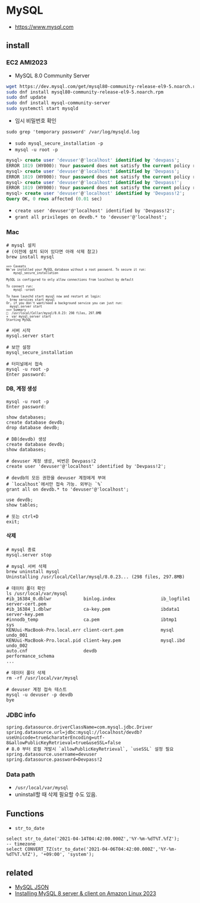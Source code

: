# MySQL
* https://www.mysql.com

## install

### EC2 AMI2023
* MySQL 8.0 Community Server
```bash
wget https://dev.mysql.com/get/mysql80-community-release-el9-5.noarch.rpm
sudo dnf install mysql80-community-release-el9-5.noarch.rpm
sudo dnf update
sudo dnf install mysql-community-server
sudo systemctl start mysqld
```
* 임시 비밀번호 확인
```
sudo grep 'temporary password' /var/log/mysqld.log
```
* `sudo mysql_secure_installation -p`
* `mysql -u root -p`

```sql
mysql> create user 'devuser'@'localhost' identified by 'devpass';
ERROR 1819 (HY000): Your password does not satisfy the current policy requirements
mysql> create user 'devuser'@'localhost' identified by 'Devpass';
ERROR 1819 (HY000): Your password does not satisfy the current policy requirements
mysql> create user 'devuser'@'localhost' identified by 'Devpass!';
ERROR 1819 (HY000): Your password does not satisfy the current policy requirements
mysql> create user 'devuser'@'localhost' identified by 'Devpass!2';
Query OK, 0 rows affected (0.01 sec)
```
* `create user 'devuser'@'localhost' identified by 'Devpass!2';`
* `grant all privileges on devdb.* to 'devuser'@'localhost';`




### Mac
```
# mysql 설치
# (이전에 설치 되어 있다면 아래 삭제 참고)
brew install mysql
```

<pre style="font-size: 8px">
==> Caveats
We've installed your MySQL database without a root password. To secure it run:
    mysql_secure_installation

MySQL is configured to only allow connections from localhost by default

To connect run:
    mysql -uroot

To have launchd start mysql now and restart at login:
  brew services start mysql
Or, if you don't want/need a background service you can just run:
  mysql.server start
==> Summary
🍺  /usr/local/Cellar/mysql/8.0.23: 298 files, 297.8MB
➜  var mysql.server start
Starting MySQL
</pre>

```
# 서버 시작
mysql.server start

# 보안 설정
mysql_secure_installation

# 터미널에서 접속
mysql -u root -p
Enter password:
```

#### DB, 계정 생성
```
mysql -u root -p
Enter password:

show databases;
create database devdb;
drop database devdb;

# DB(devdb) 생성
create database devdb;
show databases;

# devuser 계정 생성, 비번은 Devpass!2
create user 'devuser'@'localhost' identified by 'Devpass!2';

# devdb의 모든 권한을 devuser 계정에게 부여
# `localhost`에서만 접속 가능. 외부는 `%`
grant all on devdb.* to 'devuser'@'localhost';

use devdb;
show tables;

# 또는 ctrl+D
exit;
```

#### 삭제

```
# mysql 종료
mysql.server stop

# mysql 서버 삭제
brew uninstall mysql
Uninstalling /usr/local/Cellar/mysql/8.0.23... (298 files, 297.8MB)

# 데이터 폴더 확인
ls /usr/local/var/mysql
#ib_16384_0.dblwr            binlog.index                 ib_logfile1                  server-cert.pem
#ib_16384_1.dblwr            ca-key.pem                   ibdata1                      server-key.pem
#innodb_temp                 ca.pem                       ibtmp1                       sys
KENUui-MacBook-Pro.local.err client-cert.pem              mysql                        undo_001
KENUui-MacBook-Pro.local.pid client-key.pem               mysql.ibd                    undo_002
auto.cnf                     devdb                        performance_schema
...

# 데이터 폴더 삭제
rm -rf /usr/local/var/mysql
```

```
# devuser 계정 접속 테스트
mysql -u devuser -p devdb
bye
```

### JDBC info
```
spring.datasource.driverClassName=com.mysql.jdbc.Driver
spring.datasource.url=jdbc:mysql://localhost/devdb?useUnicode=true&charaterEncoding=utf-8&allowPublicKeyRetrieval=true&useSSL=false
# 8.0 부터 로컬 개발시 `allowPublicKeyRetrieval`, `useSSL` 설정 필요
spring.datasource.username=devuser
spring.datasource.password=Devpass!2
```

### Data path
* `/usr/local/var/mysql`
* uninstall할 때 삭제 필요할 수도 있음.

## Functions
* `str_to_date`

```
select str_to_date('2021-04-14T04:42:00.000Z','%Y-%m-%dT%T.%fZ');
-- timezone
select CONVERT_TZ(str_to_date('2021-04-06T04:42:00.000Z','%Y-%m-%dT%T.%fZ'), '+09:00', 'system');
```

## related
* [MySQL JSON](/mib/mysql/json)
* [Installing MySQL 8 server & client on Amazon Linux 2023](https://linux.how2shout.com/installing-mysql-8-server-client-on-amazon-linux-2023/)
